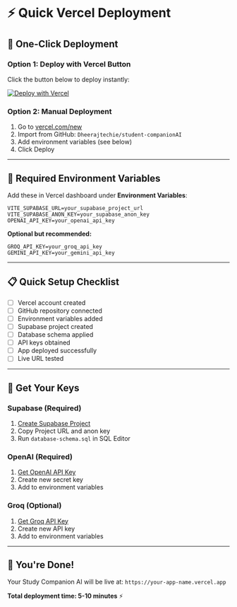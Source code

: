 # ⚡ Quick Vercel Deployment

## 🚀 **One-Click Deployment**

### **Option 1: Deploy with Vercel Button**
Click the button below to deploy instantly:

[![Deploy with Vercel](https://vercel.com/button)](https://vercel.com/new/clone?repository-url=https://github.com/Dheerajtechie/student-companionAI)

### **Option 2: Manual Deployment**
1. Go to [vercel.com/new](https://vercel.com/new)
2. Import from GitHub: `Dheerajtechie/student-companionAI`
3. Add environment variables (see below)
4. Click Deploy

---

## 🔑 **Required Environment Variables**

Add these in Vercel dashboard under **Environment Variables**:

```env
VITE_SUPABASE_URL=your_supabase_project_url
VITE_SUPABASE_ANON_KEY=your_supabase_anon_key
OPENAI_API_KEY=your_openai_api_key
```

**Optional but recommended:**
```env
GROQ_API_KEY=your_groq_api_key
GEMINI_API_KEY=your_gemini_api_key
```

---

## 📋 **Quick Setup Checklist**

- [ ] Vercel account created
- [ ] GitHub repository connected
- [ ] Environment variables added
- [ ] Supabase project created
- [ ] Database schema applied
- [ ] API keys obtained
- [ ] App deployed successfully
- [ ] Live URL tested

---

## 🎯 **Get Your Keys**

### **Supabase (Required)**
1. [Create Supabase Project](https://supabase.com)
2. Copy Project URL and anon key
3. Run `database-schema.sql` in SQL Editor

### **OpenAI (Required)**
1. [Get OpenAI API Key](https://platform.openai.com/api-keys)
2. Create new secret key
3. Add to environment variables

### **Groq (Optional)**
1. [Get Groq API Key](https://console.groq.com/keys)
2. Create new API key
3. Add to environment variables

---

## 🎉 **You're Done!**

Your Study Companion AI will be live at:
`https://your-app-name.vercel.app`

**Total deployment time: 5-10 minutes** ⚡
